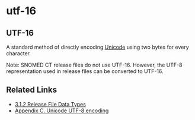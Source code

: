# utf-16

## UTF-16

A standard method of directly encoding [Unicode](https://confluence.ihtsdotools.org/display/DOCGLOSS/Unicode) using two bytes for every character.

Note: SNOMED CT release files do not use UTF-16. However, the UTF-8 representation used in release files can be converted to UTF-16.

## Related Links

* [3.1.2 Release File Data Types](../../../3.1.2-Release-File-Data-Types_28739352.html)
* [Appendix C. Unicode UTF-8 encoding](../../../Appendix-C.-Unicode-UTF-8-encoding_33490103.html)
